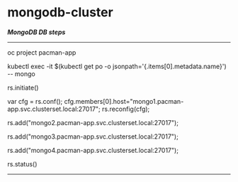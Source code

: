 # mongodb-cluster

***MongoDB DB steps***

---

oc project pacman-app

kubectl exec -it $(kubectl get po -o jsonpath='{.items[0].metadata.name}') -- mongo

rs.initiate()

var cfg = rs.conf();
cfg.members[0].host="mongo1.pacman-app.svc.clusterset.local:27017";
rs.reconfig(cfg);

rs.add("mongo2.pacman-app.svc.clusterset.local:27017");

rs.add("mongo3.pacman-app.svc.clusterset.local:27017");

rs.add("mongo4.pacman-app.svc.clusterset.local:27017");

rs.status()

---
